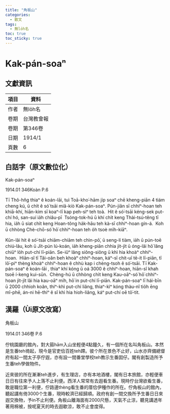```yaml
---
title: "角板山"
categories:
  - 散文
tags:
  - 無lo̍h名
toc: true
toc_sticky: true
---
```


# Kak-pán-soaⁿ

## 文獻資訊

| 項目 | 資料 |
|---|---|
| 作者 | 無lo̍h名 |
| 卷期 | 台灣教會報 |
| 卷期 | 第346卷 |
| 日期 | 1914/1 |
| 頁數 | 6 |

## 白話字（原文數位化）

Kak-pán-soaⁿ

1914.01 346Koàn P.6

Tī Thô-hn̂g thiaⁿ ê koán-lāi, tuì Toā-kho͘-hām ji̍p soaⁿ chē kheng-piān 4 tiám cheng kú, ū chi̍t ê só͘ tsāi miâ-kiò Kak-pán-soaⁿ. Pún-jiân sī chhiⁿ-hoan teh khiā-khí, hiān-kim sī koaⁿ-lī kap peh-sìⁿ teh toà.  Hit ê só͘-tsāi kéng-sek put-chí hó, san-suí ia̍h chiâu-pī  Tsóng-tok-hú ū khí chi̍t keng Thài-tsú-têng tī hia, ia̍h ū siat chi̍t keng Hoan-tông ha̍k-hāu teh kà-sī chhiⁿ-hoan gín-á.  Koh ū chhòng Chè-chō-só͘ hō͘ chhiⁿ-hoan teh o̍h tsoè mi̍h-kiāⁿ.

Kūn-lâi hit ê só͘-tsāi chiām-chiām teh chìn-pō͘, ū seng-lí tiàm, ia̍h ū pún-toē chiú-lâu, koh ū Ji̍t-pún lú-koán, ia̍h kheng-piān chhia ji̍t-ji̍t ū óng-lâi hō͘ lâng chiūⁿ lo̍h put-chí lī-piān. Se-iûⁿ lâng siông-siông ū khì hia khoàⁿ chhiⁿ-hoan.  Hiān-sî tī Tâi-oân beh khoàⁿ chhiⁿ-hoan, káⁿ-sī chit-uī tē-it lī-piān, tī lō͘-piⁿ thèng khoàⁿ chhiⁿ-hoan ê chhù kap i chèng-tsoh ê só͘-tsāi. Tī Kak-pán-soaⁿ ê koán-lāi , thiaⁿ khí kóng ū oá 3000 ê chhiⁿ-hoan, hiān-sî khah tsoē í-keng kui-sūn.  Chèng-hú ū chhòng chi̍t keng Kau-oāⁿ-só͘ hō͘ chhiⁿ-hoan ji̍t-ji̍t lâi hia kau-oāⁿ mi̍h, hō͘ in put-chí lī-piān. Kak-pán-soaⁿ lī hái-bīn ū 2000 chhioh koân, thiⁿ-khì put-chí liâng, thiaⁿ-kìⁿ kóng thàu-nî tio̍h ēng mî-phē, án-ni hē-thiⁿ ê sî khì hia hioh-liâng, káⁿ put-chí oē tō͘-tit.

## 漢羅（Ùi原文改寫）

角板山

1914.01 346卷 P.6

佇桃園廳的館內，對大箍hām入山坐輕便4點鐘久，有一個所在名叫角板山。本然是生番teh徛起，現今是官吏佮百姓teh蹛。彼个所在景色不止好，山水亦齊備總督府有起一間太子亭佇遐，亦有設一間番堂學校teh教示生番囡仔。閣有創製造所予生番teh學做物件。

近來彼的所在漸漸teh進步，有生理店，亦有本地酒樓，閣有日本旅館，亦輕便車日日有往來予人上落不止利便。西洋人常常有去遐看生番。現時佇台灣欲看生番，敢是職位第一利便，佇路邊thèng看生番的厝佮伊種作的所在。佇角板山的館內，聽起講有倚3000个生番，現時較濟已經歸順。政府有創一間交換所予生番日日來遐交換物，予in不止利便。角板山離海面有2000尺懸，天氣不止涼，聽見講透年著用棉被，按呢夏天的時去遐歇涼，敢不止會度得。
